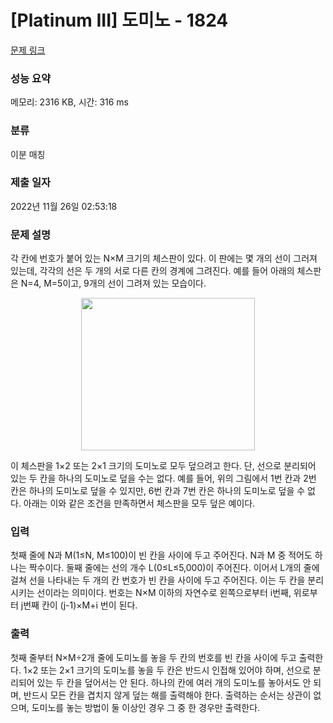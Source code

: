# [Platinum III] 도미노 - 1824 

[문제 링크](https://www.acmicpc.net/problem/1824) 

### 성능 요약

메모리: 2316 KB, 시간: 316 ms

### 분류

이분 매칭

### 제출 일자

2022년 11월 26일 02:53:18

### 문제 설명

<p>각 칸에 번호가 붙어 있는 N×M 크기의 체스판이 있다. 이 판에는 몇 개의 선이 그러져 있는데, 각각의 선은 두 개의 서로 다른 칸의 경계에 그려진다. 예를 들어 아래의 체스판은 N=4, M=5이고, 9개의 선이 그려져 있는 모습이다.</p>

<p style="text-align: center;"><img alt="" src="" style="height:244px; width:278px"></p>

<p>이 체스판을 1×2 또는 2×1 크기의 도미노로 모두 덮으려고 한다. 단, 선으로 분리되어 있는 두 칸을 하나의 도미노로 덮을 수는 없다. 예를 들어, 위의 그림에서 1번 칸과 2번 칸은 하나의 도미노로 덮을 수 있지만, 6번 칸과 7번 칸은 하나의 도미노로 덮을 수 없다. 아래는 이와 같은 조건을 만족하면서 체스판을 모두 덮은 예이다.</p>

### 입력 

 <p>첫째 줄에 N과 M(1≤N, M≤100)이 빈 칸을 사이에 두고 주어진다. N과 M 중 적어도 하나는 짝수이다. 둘째 줄에는 선의 개수 L(0≤L≤5,000)이 주어진다. 이어서 L개의 줄에 걸쳐 선을 나타내는 두 개의 칸 번호가 빈 칸을 사이에 두고 주어진다. 이는 두 칸을 분리시키는 선이라는 의미이다. 번호는 N×M 이하의 자연수로 왼쪽으로부터 i번째, 위로부터 j번째 칸이 (j-1)×M+i 번이 된다.</p>

### 출력 

 <p>첫째 줄부터 N×M÷2개 줄에 도미노를 놓을 두 칸의 번호를 빈 칸을 사이에 두고 출력한다. 1×2 또는 2×1 크기의 도미노를 놓을 두 칸은 반드시 인접해 있어야 하며, 선으로 분리되어 있는 두 칸을 덮어서는 안 된다. 하나의 칸에 여러 개의 도미노를 놓아서도 안 되며, 반드시 모든 칸을 겹치지 않게 덮는 해를 출력해야 한다. 출력하는 순서는 상관이 없으며, 도미노를 놓는 방법이 둘 이상인 경우 그 중 한 경우만 출력한다.</p>

